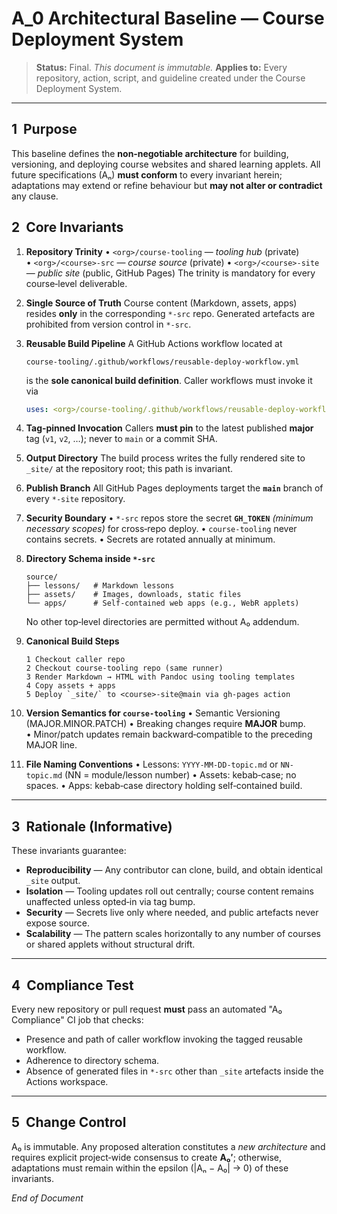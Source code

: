 # A\_0 Architectural Baseline — Course Deployment System

> **Status:** Final. *This document is immutable.*
> **Applies to:** Every repository, action, script, and guideline created under the Course Deployment System.

---

## 1  Purpose

This baseline defines the **non‑negotiable architecture** for building, versioning, and deploying course websites and shared learning applets. All future specifications (Aₙ) **must conform** to every invariant herein; adaptations may extend or refine behaviour but **may not alter or contradict** any clause.

## 2  Core Invariants

1. **Repository Trinity**
   • `<org>/course-tooling` — *tooling hub* (private)
   • `<org>/<course>-src`   — *course source* (private)
   • `<org>/<course>-site`  — *public site* (public, GitHub Pages)
   The trinity is mandatory for every course‑level deliverable.

2. **Single Source of Truth**
   Course content (Markdown, assets, apps) resides **only** in the corresponding `*-src` repo. Generated artefacts are prohibited from version control in `*-src`.

3. **Reusable Build Pipeline**
   A GitHub Actions workflow located at

   ```
   course-tooling/.github/workflows/reusable-deploy-workflow.yml
   ```

   is the **sole canonical build definition**. Caller workflows must invoke it via

   ```yaml
   uses: <org>/course-tooling/.github/workflows/reusable-deploy-workflow.yml@vMAJOR
   ```

4. **Tag‑pinned Invocation**
   Callers **must pin** to the latest published **major** tag (`v1`, `v2`, …); never to `main` or a commit SHA.

5. **Output Directory**
   The build process writes the fully rendered site to `_site/` at the repository root; this path is invariant.

6. **Publish Branch**
   All GitHub Pages deployments target the **`main`** branch of every `*-site` repository.

7. **Security Boundary**
   • `*-src` repos store the secret **`GH_TOKEN`** *(minimum necessary scopes)* for cross‑repo deploy.
   • `course-tooling` never contains secrets.
   • Secrets are rotated annually at minimum.

8. **Directory Schema inside `*-src`**

   ```text
   source/
   ├── lessons/   # Markdown lessons
   ├── assets/    # Images, downloads, static files
   └── apps/      # Self‑contained web apps (e.g., WebR applets)
   ```

   No other top‑level directories are permitted without A₀ addendum.

9. **Canonical Build Steps**

   ```text
   1 Checkout caller repo
   2 Checkout course‑tooling repo (same runner)
   3 Render Markdown → HTML with Pandoc using tooling templates
   4 Copy assets + apps
   5 Deploy `_site/` to <course>-site@main via gh‑pages action
   ```

10. **Version Semantics for `course-tooling`**
    • Semantic Versioning (MAJOR.MINOR.PATCH)
    • Breaking changes require **MAJOR** bump.
    • Minor/patch updates remain backward‑compatible to the preceding MAJOR line.

11. **File Naming Conventions**
    • Lessons: `YYYY-MM-DD-topic.md` or `NN-topic.md` (NN = module/lesson number)
    • Assets: kebab‑case; no spaces.
    • Apps: kebab‑case directory holding self‑contained build.

---

## 3  Rationale (Informative)

These invariants guarantee:

* **Reproducibility** — Any contributor can clone, build, and obtain identical `_site` output.
* **Isolation** — Tooling updates roll out centrally; course content remains unaffected unless opted‑in via tag bump.
* **Security** — Secrets live only where needed, and public artefacts never expose source.
* **Scalability** — The pattern scales horizontally to any number of courses or shared applets without structural drift.

---

## 4  Compliance Test

Every new repository or pull request **must** pass an automated "A₀ Compliance" CI job that checks:

* Presence and path of caller workflow invoking the tagged reusable workflow.
* Adherence to directory schema.
* Absence of generated files in `*-src` other than `_site` artefacts inside the Actions workspace.

---

## 5  Change Control

A₀ is immutable. Any proposed alteration constitutes a *new architecture* and requires explicit project‑wide consensus to create **A₀′**; otherwise, adaptations must remain within the epsilon (|Aₙ − A₀| → 0) of these invariants.

*End of Document*
